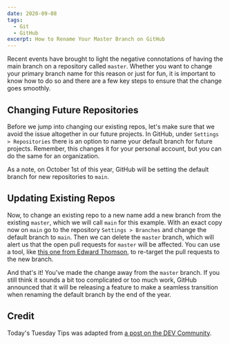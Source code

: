 ```yaml
---
date: 2020-09-08
tags:
  - Git
  - GitHub
excerpt: How to Rename Your Master Branch on GitHub
---
```


Recent events have brought to light the negative connotations of having the main branch on a repository called `master`. Whether you want to change your primary branch name for this reason or just for fun, it is important to know how to do so and there are a few key steps to ensure that the change goes smoothly.

## Changing Future Repositories

Before we jump into changing our existing repos, let's make sure that we avoid the issue altogether in our future projects. In GitHub, under `Settings > Repositories` there is an option to name your default branch for future projects. Remember, this changes it for your personal account, but you can do the same for an organization.

As a note, on October 1st of this year, GitHub will be setting the default branch for new repositories to `main`.

## Updating Existing Repos

Now, to change an existing repo to a new name add a new branch from the existing `master`, which we will call `main` for this example. With an exact copy now on `main` go to the repository `Settings > Branches` and change the default branch to `main`. Then we can delete the `master` branch, which will alert us that the open pull requests for `master` will be affected. You can use a tool, like [this one from Edward Thomson](https://github.com/ethomson/retarget_prs), to re-target the pull requests to the new branch.

And that's it! You've made the change away from the `master` branch. If you still think it sounds a bit too complicated or too much work, GitHub announced that it will be releasing a feature to make a seamless transition when renaming the default branch by the end of the year.

## Credit

Today's Tuesday Tips was adapted from [a post on the DEV Community](https://dev.to/tracycss/renaming-your-master-branch-to-main-in-github-24cm).
